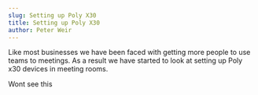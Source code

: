 ```yaml
---
slug: Setting up Poly X30
title: Setting up Poly X30
author: Peter Weir
---
```


Like most businesses we have been faced with getting more people to use teams to meetings. As a result we have started to look at setting up Poly x30 devices in meeting rooms.

<!--truncate-->

Wont see this
